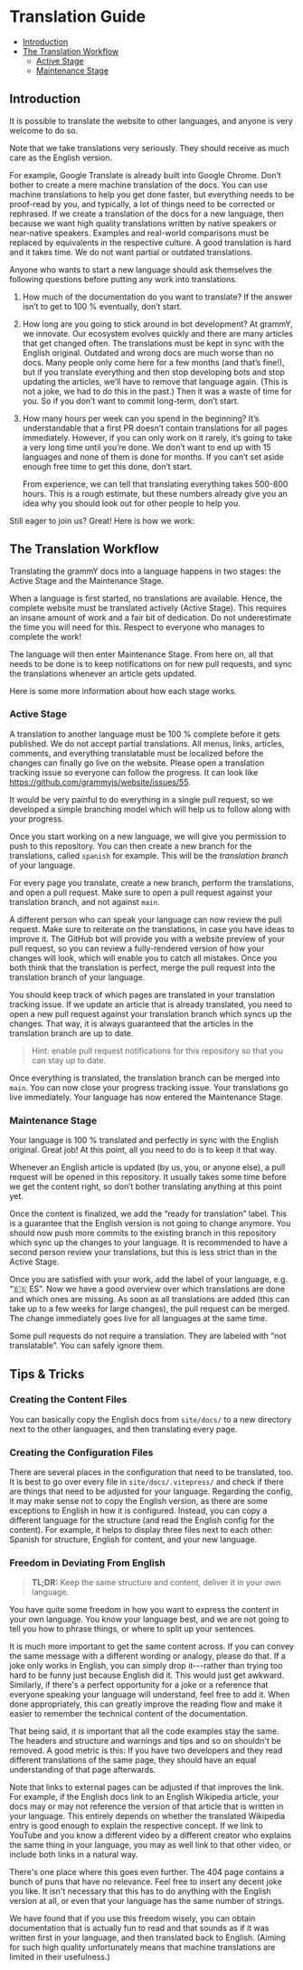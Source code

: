 # Translation Guide

- [Introduction](#introduction)
- [The Translation Workflow](#the-translation-workflow)
  - [Active Stage](#active-stage)
  - [Maintenance Stage](#maintenance-stage)

## Introduction

It is possible to translate the website to other languages, and anyone is very welcome to do so.

Note that we take translations very seriously.
They should receive as much care as the English version.

For example, Google Translate is already built into Google Chrome.
Don’t bother to create a mere machine translation of the docs.
You can use machine translations to help you get done faster, but everything needs to be proof-read by you, and typically, a lot of things need to be corrected or rephrased.
If we create a translation of the docs for a new language, then because we want high quality translations written by native speakers or near-native speakers.
Examples and real-world comparisons must be replaced by equivalents in the respective culture.
A good translation is hard and it takes time.
We do not want partial or outdated translations.

Anyone who wants to start a new language should ask themselves the following questions before putting any work into translations.

1. How much of the documentation do you want to translate?
   If the answer isn’t to get to 100 % eventually, don’t start.
2. How long are you going to stick around in bot development?
   At grammY, we innovate.
   Our ecosystem evolves quickly and there are many articles that get changed often.
   The translations must be kept in sync with the English original.
   Outdated and wrong docs are much worse than no docs.
   Many people only come here for a few months (and that’s fine!), but if you translate everything and then stop developing bots and stop updating the articles, we’ll have to remove that language again.
   (This is not a joke, we had to do this in the past.)
   Then it was a waste of time for you.
   So if you don’t want to commit long-term, don’t start.
3. How many hours per week can you spend in the beginning?
   It’s understandable that a first PR doesn’t contain translations for all pages immediately.
   However, if you can only work on it rarely, it’s going to take a very long time until you’re done.
   We don’t want to end up with 15 languages and none of them is done for months.
   If you can’t set aside enough free time to get this done, don’t start.

   From experience, we can tell that translating everything takes 500-800 hours.
   This is a rough estimate, but these numbers already give you an idea why you should look out for other people to help you.

Still eager to join us?
Great!
Here is how we work:

## The Translation Workflow

Translating the grammY docs into a language happens in two stages: the Active Stage and the Maintenance Stage.

When a language is first started, no translations are available.
Hence, the complete website must be translated actively (Active Stage).
This requires an insane amount of work and a fair bit of dedication.
Do not underestimate the time you will need for this.
Respect to everyone who manages to complete the work!

The language will then enter Maintenance Stage.
From here on, all that needs to be done is to keep notifications on for new pull requests, and sync the translations whenever an article gets updated.

Here is some more information about how each stage works.

### Active Stage

A translation to another language must be 100 % complete before it gets published.
We do not accept partial translations.
All menus, links, articles, comments, and everything translatable must be localized before the changes can finally go live on the website.
Please open a translation tracking issue so everyone can follow the progress.
It can look like <https://github.com/grammyjs/website/issues/55>.

It would be very painful to do everything in a single pull request, so we developed a simple branching model which will help us to follow along with your progress.

Once you start working on a new language, we will give you permission to push to this repository.
You can then create a new branch for the translations, called `spanish` for example.
This will be the _translation branch_ of your language.

For every page you translate, create a new branch, perform the translations, and open a pull request.
Make sure to open a pull request against your translation branch, and not against `main`.

A different person who can speak your language can now review the pull request.
Make sure to reiterate on the translations, in case you have ideas to improve it.
The GitHub bot will provide you with a website preview of your pull request, so you can review a fully-rendered version of how your changes will look, which will enable you to catch all mistakes.
Once you both think that the translation is perfect, merge the pull request into the translation branch of your language.

You should keep track of which pages are translated in your translation tracking issue.
If we update an article that is already translated, you need to open a new pull request against your translation branch which syncs up the changes.
That way, it is always guaranteed that the articles in the translation branch are up to date.

> Hint: enable pull request notifications for this repository so that you can stay up to date.

Once everything is translated, the translation branch can be merged into `main`.
You can now close your progress tracking issue.
Your translations go live immediately.
Your language has now entered the Maintenance Stage.

### Maintenance Stage

Your language is 100 % translated and perfectly in sync with the English original.
Great job!
At this point, all you need to do is to keep it that way.

Whenever an English article is updated (by us, you, or anyone else), a pull request will be opened in this repository.
It usually takes some time before we get the content right, so don’t bother translating anything at this point yet.

Once the content is finalized, we add the “ready for translation” label.
This is a guarantee that the English version is not going to change anymore.
You should now push more commits to the existing branch in this repository which sync up the changes to your language.
It is recommended to have a second person review your translations, but this is less strict than in the Active Stage.

Once you are satisfied with your work, add the label of your language, e.g. “🇪🇸 ES”.
Now we have a good overview over which translations are done and which ones are missing.
As soon as all translations are added (this can take up to a few weeks for large changes), the pull request can be merged.
The change immediately goes live for all languages at the same time.

Some pull requests do not require a translation.
They are labeled with “not translatable”.
You can safely ignore them.

## Tips & Tricks

### Creating the Content Files

You can basically copy the English docs from `site/docs/` to a new directory next to the other languages, and then translating every page.

### Creating the Configuration Files

There are several places in the configuration that need to be translated, too.
It is best to go over every file in `site/docs/.vitepress/` and check if there are things that need to be adjusted for your language.
Regarding the config, it may make sense not to copy the English version, as there are some exceptions to English in how it is configured.
Instead, you can copy a different language for the structure (and read the English config for the content).
For example, it helps to display three files next to each other: Spanish for structure, English for content, and your new language.

### Freedom in Deviating From English

> **TL;DR:** Keep the same structure and content, deliver it in your own language.

You have quite some freedom in how you want to express the content in your own language.
You know your language best, and we are not going to tell you how to phrase things, or where to split up your sentences.

It is much more important to get the same content across.
If you can convey the same message with a different wording or analogy, please do that.
If a joke only works in English, you can simply drop it---rather than trying too hard to be funny just because English did it.
This would just get awkward.
Similarly, if there's a perfect opportunity for a joke or a reference that everyone speaking your language will understand, feel free to add it.
When done appropriately, this can greatly improve the reading flow and make it easier to remember the technical content of the documentation.

That being said, it _is_ important that all the code examples stay the same.
The headers and structure and warnings and tips and so on shouldn't be removed.
A good metric is this:
If you have two developers and they read different translations of the same page, they should have an equal understanding of that page afterwards.

Note that links to external pages can be adjusted if that improves the link.
For example, if the English docs link to an English Wikipedia article, your docs may or may not reference the version of that article that is written in your language.
This entirely depends on whether the translated Wikipedia entry is good enough to explain the respective concept.
If we link to YouTube and you know a different video by a different creator who explains the same thing in your language, you may as well link to that other video, or include both links in a natural way.

There's one place where this goes even further.
The 404 page contains a bunch of puns that have no relevance.
Feel free to insert any decent joke you like.
It isn't necessary that this has to do anything with the English version at all, or even that your language has the same number of strings.

We have found that if you use this freedom wisely, you can obtain documentation that is actually fun to read and that sounds as if it was written first in your language, and then translated back to English.
(Aiming for such high quality unfortunately means that machine translations are limited in their usefulness.)

